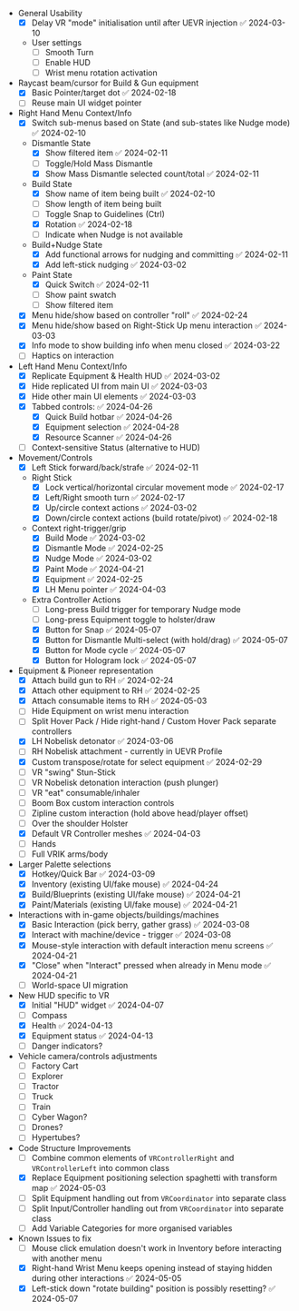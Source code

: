 - General Usability
	- [x] Delay VR "mode" initialisation until after UEVR injection ✅ 2024-03-10
	- User settings
		- [ ] Smooth Turn
		- [ ] Enable HUD
		- [ ] Wrist menu rotation activation
- Raycast beam/cursor for Build & Gun equipment
	- [x] Basic Pointer/target dot ✅ 2024-02-18
	- [ ] Reuse main UI widget pointer
- Right Hand Menu Context/Info
	- [x] Switch sub-menus based on State (and sub-states like Nudge mode) ✅ 2024-02-10
	- Dismantle State
		- [x] Show filtered item ✅ 2024-02-11
		- [ ] Toggle/Hold Mass Dismantle
		- [x] Show Mass Dismantle selected count/total ✅ 2024-02-11
	- Build State
		- [x] Show name of item being built ✅ 2024-02-10
		- [ ] Show length of item being built
		- [ ] Toggle Snap to Guidelines (Ctrl)
		- [x] Rotation ✅ 2024-02-18
		- [ ] Indicate when Nudge is not available
	- Build+Nudge State
		- [x] Add functional arrows for nudging and committing ✅ 2024-02-11
		- [x] Add left-stick nudging ✅ 2024-03-02
	- Paint State
		- [x] Quick Switch ✅ 2024-02-11
		- [ ] Show paint swatch
		- [ ] Show filtered item
	- [x] Menu hide/show based on controller "roll" ✅ 2024-02-24
	- [x] Menu hide/show based on Right-Stick Up menu interaction ✅ 2024-03-03
	- [x] Info mode to show building info when menu closed ✅ 2024-03-22
	- [ ] Haptics on interaction
- Left Hand Menu Context/Info
	- [x] Replicate Equipment & Health HUD ✅ 2024-03-02
	- [x] Hide replicated UI from main UI ✅ 2024-03-03
	- [x] Hide other main UI elements ✅ 2024-03-03
	- [x] Tabbed controls: ✅ 2024-04-26
		- [x] Quick Build hotbar ✅ 2024-04-26
		- [x] Equipment selection ✅ 2024-04-28
		- [x] Resource Scanner ✅ 2024-04-26
	- [ ] Context-sensitive Status (alternative to HUD)
- Movement/Controls
	- [x] Left Stick forward/back/strafe ✅ 2024-02-11
	- Right Stick
		- [x] Lock vertical/horizontal circular movement mode ✅ 2024-02-17
		- [x] Left/Right smooth turn ✅ 2024-02-17
		- [x] Up/circle context actions ✅ 2024-03-02
		- [x] Down/circle context actions (build rotate/pivot) ✅ 2024-02-18
	- Context right-trigger/grip
		- [x] Build Mode ✅ 2024-03-02
		- [x] Dismantle Mode ✅ 2024-02-25
		- [x] Nudge Mode ✅ 2024-03-02
		- [x] Paint Mode ✅ 2024-04-21
		- [x] Equipment ✅ 2024-02-25
		- [x] LH Menu pointer ✅ 2024-04-03
	- Extra Controller Actions
		- [ ] Long-press Build trigger for temporary Nudge mode
		- [ ] Long-press Equipment toggle to holster/draw
		- [x] Button for Snap ✅ 2024-05-07
		- [x] Button for Dismantle Multi-select (with hold/drag) ✅ 2024-05-07
		- [x] Button for Mode cycle ✅ 2024-05-07
		- [x] Button for Hologram lock ✅ 2024-05-07
- Equipment & Pioneer representation
	- [x] Attach build gun to RH ✅ 2024-02-24
	- [x] Attach other equipment to RH ✅ 2024-02-25
	- [x] Attach consumable items to RH ✅ 2024-05-03
	- [ ] Hide Equipment on wrist menu interaction
	- [ ] Split Hover Pack / Hide right-hand / Custom Hover Pack separate controllers
	- [x] LH Nobelisk detonator ✅ 2024-03-06
	- [ ] RH Nobelisk attachment - currently in UEVR Profile
	- [x] Custom transpose/rotate for select equipment ✅ 2024-02-29
	- [ ] VR "swing" Stun-Stick
	- [ ] VR Nobelisk detonation interaction (push plunger)
	- [ ] VR "eat" consumable/inhaler
	- [ ] Boom Box custom interaction controls
	- [ ] Zipline custom interaction (hold above head/player offset)
	- [ ] Over the shoulder Holster
	- [x] Default VR Controller meshes ✅ 2024-04-03
	- [ ] Hands
	- [ ] Full VRIK arms/body
- Larger Palette selections
	- [x] Hotkey/Quick Bar ✅ 2024-03-09
	- [x] Inventory (existing UI/fake mouse) ✅ 2024-04-24
	- [x] Build/Blueprints (existing UI/fake mouse) ✅ 2024-04-21
	- [x] Paint/Materials (existing UI/fake mouse) ✅ 2024-04-21
- Interactions with in-game objects/buildings/machines
	- [x] Basic Interaction (pick berry, gather grass) ✅ 2024-03-08
	- [x] Interact with machine/device - trigger ✅ 2024-03-08
	- [x] Mouse-style interaction with default interaction menu screens ✅ 2024-04-21
	- [x] "Close" when "Interact" pressed when already in Menu mode ✅ 2024-04-21
	- [ ] World-space UI migration
- New HUD specific to VR
	- [x] Initial "HUD" widget ✅ 2024-04-07
	- [ ] Compass
	- [x] Health ✅ 2024-04-13
	- [x] Equipment status ✅ 2024-04-13
	- [ ] Danger indicators?
- Vehicle camera/controls adjustments
	- [ ] Factory Cart
	- [ ] Explorer
	- [ ] Tractor
	- [ ] Truck
	- [ ] Train
	- [ ] Cyber Wagon?
	- [ ] Drones?
	- [ ] Hypertubes?
- Code Structure Improvements
	- [ ] Combine common elements of `VRControllerRight` and `VRControllerLeft` into common class
	- [x] Replace Equipment positioning selection spaghetti with transform map ✅ 2024-05-03
	- [ ] Split Equipment handling out from `VRCoordinator` into separate class
	- [ ] Split Input/Controller handling out from `VRCoordinator` into separate class
	- [ ] Add Variable Categories for more organised variables
- Known Issues to fix
	- [ ] Mouse click emulation doesn't work in Inventory before interacting with another menu
	- [x] Right-hand Wrist Menu keeps opening instead of staying hidden during other interactions ✅ 2024-05-05
	- [x] Left-stick down "rotate building" position is possibly resetting? ✅ 2024-05-07

